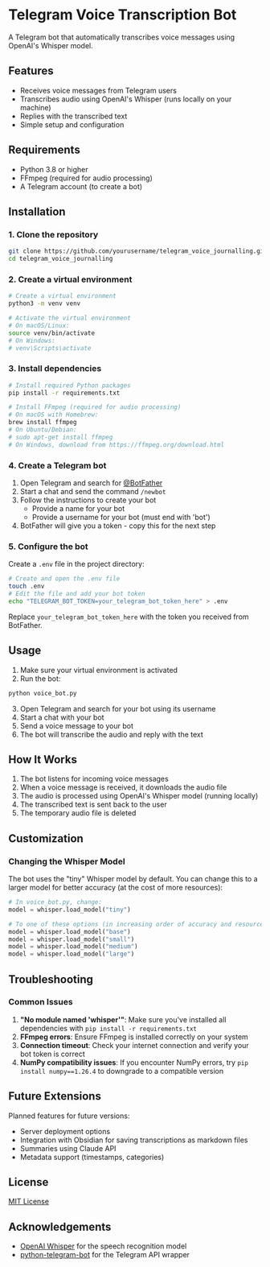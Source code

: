 # Telegram Voice Transcription Bot

A Telegram bot that automatically transcribes voice messages using OpenAI's Whisper model.

## Features

- Receives voice messages from Telegram users
- Transcribes audio using OpenAI's Whisper (runs locally on your machine)
- Replies with the transcribed text
- Simple setup and configuration

## Requirements

- Python 3.8 or higher
- FFmpeg (required for audio processing)
- A Telegram account (to create a bot)

## Installation

### 1. Clone the repository

```bash
git clone https://github.com/yourusername/telegram_voice_journalling.git
cd telegram_voice_journalling
```

### 2. Create a virtual environment

```bash
# Create a virtual environment
python3 -m venv venv

# Activate the virtual environment
# On macOS/Linux:
source venv/bin/activate
# On Windows:
# venv\Scripts\activate
```

### 3. Install dependencies

```bash
# Install required Python packages
pip install -r requirements.txt

# Install FFmpeg (required for audio processing)
# On macOS with Homebrew:
brew install ffmpeg
# On Ubuntu/Debian:
# sudo apt-get install ffmpeg
# On Windows, download from https://ffmpeg.org/download.html
```

### 4. Create a Telegram bot

1. Open Telegram and search for [@BotFather](https://t.me/BotFather)
2. Start a chat and send the command `/newbot`
3. Follow the instructions to create your bot
   - Provide a name for your bot
   - Provide a username for your bot (must end with 'bot')
4. BotFather will give you a token - copy this for the next step

### 5. Configure the bot

Create a `.env` file in the project directory:

```bash
# Create and open the .env file
touch .env
# Edit the file and add your bot token
echo "TELEGRAM_BOT_TOKEN=your_telegram_bot_token_here" > .env
```

Replace `your_telegram_bot_token_here` with the token you received from BotFather.

## Usage

1. Make sure your virtual environment is activated
2. Run the bot:

```bash
python voice_bot.py
```

3. Open Telegram and search for your bot using its username
4. Start a chat with your bot
5. Send a voice message to your bot
6. The bot will transcribe the audio and reply with the text

## How It Works

1. The bot listens for incoming voice messages
2. When a voice message is received, it downloads the audio file
3. The audio is processed using OpenAI's Whisper model (running locally)
4. The transcribed text is sent back to the user
5. The temporary audio file is deleted

## Customization

### Changing the Whisper Model

The bot uses the "tiny" Whisper model by default. You can change this to a larger model for better accuracy (at the cost of more resources):

```python
# In voice_bot.py, change:
model = whisper.load_model("tiny")

# To one of these options (in increasing order of accuracy and resource usage):
model = whisper.load_model("base")
model = whisper.load_model("small")
model = whisper.load_model("medium")
model = whisper.load_model("large")
```

## Troubleshooting

### Common Issues

1. **"No module named 'whisper'"**: Make sure you've installed all dependencies with `pip install -r requirements.txt`
2. **FFmpeg errors**: Ensure FFmpeg is installed correctly on your system
3. **Connection timeout**: Check your internet connection and verify your bot token is correct
4. **NumPy compatibility issues**: If you encounter NumPy errors, try `pip install numpy==1.26.4` to downgrade to a compatible version

## Future Extensions

Planned features for future versions:
- Server deployment options
- Integration with Obsidian for saving transcriptions as markdown files
- Summaries using Claude API
- Metadata support (timestamps, categories)

## License

[MIT License](LICENSE)

## Acknowledgements

- [OpenAI Whisper](https://github.com/openai/whisper) for the speech recognition model
- [python-telegram-bot](https://github.com/python-telegram-bot/python-telegram-bot) for the Telegram API wrapper 
